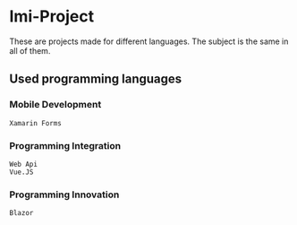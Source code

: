 # Imi-Project 
  These are projects made for different languages. The subject is the same in all of them.

## Used programming languages
### Mobile Development
    Xamarin Forms

### Programming Integration 
    Web Api
    Vue.JS

### Programming Innovation 
    Blazor
    
    
